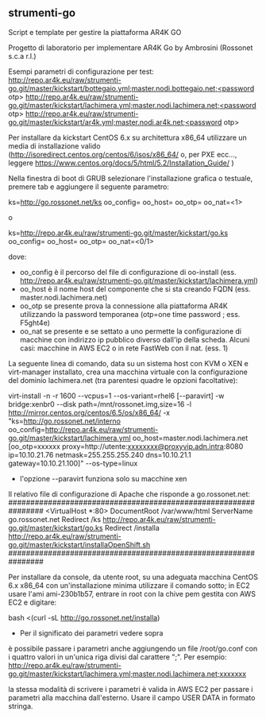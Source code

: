 ## strumenti-go

Script e template per gestire la piattaforma AR4K GO

Progetto di laboratorio per implementare AR4K Go
by Ambrosini (Rossonet s.c.a r.l.)

Esempi parametri di configurazione per test:
http://repo.ar4k.eu/raw/strumenti-go.git/master/kickstart/bottegaio.yml;master.nodi.bottegaio.net;<password otp>
http://repo.ar4k.eu/raw/strumenti-go.git/master/kickstart/lachimera.yml;master.nodi.lachimera.net;<password otp>
http://repo.ar4k.eu/raw/strumenti-go.git/master/kickstart/ar4k.yml;master.nodi.ar4k.net;<password otp>

Per installare da kickstart CentOS 6.x su architettura x86_64 utilizzare un media di installazione valido (http://isoredirect.centos.org/centos/6/isos/x86_64/ o, per PXE ecc..., leggere https://www.centos.org/docs/5/html/5.2/Installation_Guide/ )

Nella finestra di boot di GRUB selezionare l'installazione grafica o testuale, premere tab e aggiungere il seguente parametro:

ks=http://go.rossonet.net/ks oo_config=<file configurazione OO> oo_host=<nome host da creare> oo_otp=<password otp> oo_nat=<1>

o

ks=http://repo.ar4k.eu/raw/strumenti-go.git/master/kickstart/go.ks oo_config=<file configurazione OO> oo_host=<nome host da creare> oo_otp=<password otp> oo_nat=<0/1>

dove:
- oo_config è il percorso del file di configurazione di oo-install (ess. http://repo.ar4k.eu/raw/strumenti-go.git/master/kickstart/lachimera.yml)
- oo_host è il nome host del componente che si sta creando FQDN (ess. master.nodi.lachimera.net)
- oo_otp se presente prova la connessione alla piattaforma AR4K utilizzando la password temporanea (otp=one time password ; ess. F5ght4e)
- oo_nat se presente e se settato a uno permette la configurazione di macchine con indirizzo ip pubblico diverso dall'ip della scheda. Alcuni casi: macchine in AWS EC2 o in rete FastWeb con il nat. (ess. 1)  

La seguente linea di comando, data su un sistema host con KVM o XEN e virt-manager installato, crea una macchina virtuale con la configurazione del dominio lachimera.net (tra parentesi quadre le opzioni facoltative):

virt-install -n <nome macchina virtuale> -r 1600 --vcpus=1 --os-variant=rhel6 [--paravirt] -w bridge:xenbr0 --disk path=/mnt/rossonet.img,size=16 -l http://mirror.centos.org/centos/6.5/os/x86_64/ -x "ks=http://go.rossonet.net/interno oo_config=http://repo.ar4k.eu/raw/strumenti-go.git/master/kickstart/lachimera.yml oo_host=master.nodi.lachimera.net [oo_otp=xxxxxx proxy=http://utente:xxxxxxxx@proxyvip.adn.intra:8080 ip=10.10.21.76 netmask=255.255.255.240 dns=10.10.21.1 gateway=10.10.21.100]" --os-type=linux

- l'opzione --paravirt funziona solo su macchine xen

Il relativo file di configurazione di Apache che risponde a go.rossonet.net:
################################################################
<VirtualHost *:80>
DocumentRoot /var/www/html
ServerName go.rossonet.net
Redirect /ks http://repo.ar4k.eu/raw/strumenti-go.git/master/kickstart/go.ks
Redirect /installa  http://repo.ar4k.eu/raw/strumenti-go.git/master/kickstart/installaOpenShift.sh
</VirtualHost>
################################################################


Per installare da console, da utente root, su una adeguata macchina CentOS 6.x x86_64 con un'installazione minima utilizzare il comando sotto; in EC2 usare l'ami ami-230b1b57, entrare in root con la chive pem gestita con AWS EC2 e digitare: 

bash <(curl -sL http://go.rossonet.net/installa) <file configurazione OO> <nome host da creare> <password otp> <opzione nat>

- Per il significato dei parametri vedere sopra

è possibile passare i parametri anche aggiungendo un file /root/go.conf con i quattro valori in un'unica riga divisi dal carattere ";". Per esempio:
http://repo.ar4k.eu/raw/strumenti-go.git/master/kickstart/lachimera.yml;master.nodi.lachimera.net;xxxxxxx

la stessa modalità di scrivere i parametri è valida in AWS EC2 per passare i parametri alla macchina dall'esterno. Usare il campo USER DATA in formato stringa. 
